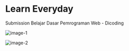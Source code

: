 # Learn Everyday

Submission Belajar Dasar Pemrograman Web - Dicoding

![image-1](https://user-images.githubusercontent.com/45823749/192795495-c82fe866-1e6f-4504-9af0-a632b100cdf0.png)

![image-2](https://user-images.githubusercontent.com/45823749/192795550-c2711deb-a116-41c1-803e-670def2f2331.png)
